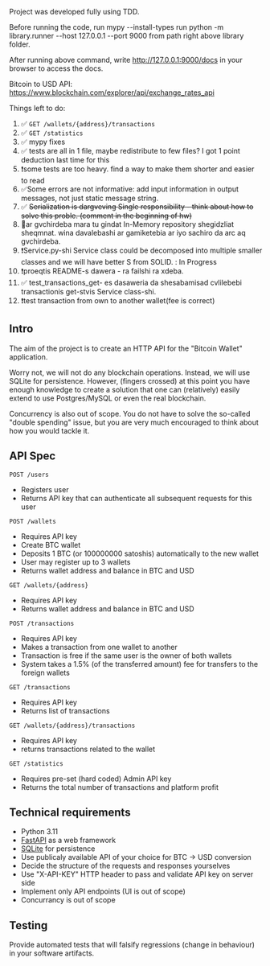 Project was developed fully using TDD.

Before running the code, run mypy --install-types
run python -m library.runner --host 127.0.0.1 --port 9000 from path right above library folder.

After running above command, write http://127.0.0.1:9000/docs in your browser to access the docs.

Bitcoin to USD API: https://www.blockchain.com/explorer/api/exchange_rates_api

Things left to do:
1) ✅ `GET /wallets/{address}/transactions`
2) ✅ `GET /statistics`
3) ✅ mypy fixes
4) ✅  tests are all in 1 file, maybe redistribute to few files? I got 1 point deduction last time for this
5) ❗some tests are too heavy. find a way to make them shorter and easier to read
6) ✅Some errors are not informative: add input information in output messages, not just static message string.
7) ✅ ~~Serialization is dargveving Single responsibility - think about how to solve this proble. (comment in the beginning of hw)~~
8) 🔶ar gvchirdeba mara tu gindat In-Memory repository shegidzliat sheqmnat. wina davalebashi ar gamiketebia ar iyo sachiro da arc aq gvchirdeba.
9) ❗Service.py-shi Service class could be decomposed into multiple smaller classes and we will have better S from SOLID. : In Progress
10) ❗proeqtis README-s dawera - ra failshi ra xdeba.
11) ✅  test_transactions_get- es dasaweria da shesabamisad cvlilebebi transactionis get-stvis Service class-shi. 
12) ❗test transaction from own to another wallet(fee is correct)


## Intro

The aim of the project is to create an HTTP API for the "Bitcoin Wallet" application.

Worry not, we will not do any blockchain operations. Instead, we will use SQLite for persistence. However, (fingers crossed) at this point you have enough knowledge to create a solution that one can (relatively) easily extend to use Postgres/MySQL or even the real blockchain.

Concurrency is also out of scope. You do not have to solve the so-called "double spending" issue, but you are very much encouraged to think about how you would tackle it.

## API Spec

`POST /users`
  - Registers user
  - Returns API key that can authenticate all subsequent requests for this user

`POST /wallets`
  - Requires API key
  - Create BTC wallet 
  - Deposits 1 BTC (or 100000000 satoshis) automatically to the new wallet
  - User may register up to 3 wallets
  - Returns wallet address and balance in BTC and USD

`GET /wallets/{address}`
  - Requires API key
  - Returns wallet address and balance in BTC and USD

`POST /transactions`
  - Requires API key
  - Makes a transaction from one wallet to another
  - Transaction is free if the same user is the owner of both wallets
  - System takes a 1.5% (of the transferred amount) fee for transfers to the foreign wallets

`GET /transactions`
  - Requires API key
  - Returns list of transactions

`GET /wallets/{address}/transactions`
  - Requires API key
  - returns transactions related to the wallet

`GET /statistics`
  - Requires pre-set (hard coded) Admin API key
  - Returns the total number of transactions and platform profit

## Technical requirements
  
- Python 3.11
- [FastAPI](https://fastapi.tiangolo.com/) as a web framework
- [SQLite](https://docs.python.org/3/library/sqlite3.html) for persistence
- Use publicaly available API of your choice for BTC -> USD conversion
- Decide the structure of the requests and responses yourselves
- Use "X-API-KEY" HTTP header to pass and validate API key on server side
- Implement only API endpoints (UI is out of scope)
- Concurrancy is out of scope

## Testing

Provide automated tests that will falsify regressions (change in behaviour) in your software artifacts.
